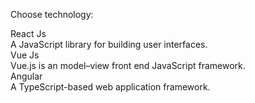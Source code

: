 <p class="mb-5 text-lg font-medium text-gray-900 dark:text-white">Choose technology:</p>
<div class="grid w-full gap-6 md:grid-cols-3">
  <Checkbox custom>
    <div class="w-full cursor-pointer rounded-lg border-2 border-gray-200 bg-white p-5 font-normal text-gray-500 hover:bg-gray-50 hover:text-gray-600 peer-checked:border-primary-600 peer-checked:text-gray-600 dark:border-gray-700 dark:bg-gray-800 dark:text-gray-400 dark:hover:bg-gray-700 dark:hover:text-gray-300 dark:peer-checked:text-gray-300">
      <React />
      <div class="w-full text-lg font-semibold">React Js</div>
      <div class="w-full text-sm">A JavaScript library for building user interfaces.</div>
    </div>
  </Checkbox>
  <Checkbox custom>
    <div class="w-full cursor-pointer rounded-lg border-2 border-gray-200 bg-white p-5 font-normal text-gray-500 hover:bg-gray-50 hover:text-gray-600 peer-checked:border-primary-600 peer-checked:text-gray-600 dark:border-gray-700 dark:bg-gray-800 dark:text-gray-400 dark:hover:bg-gray-700 dark:hover:text-gray-300 dark:peer-checked:text-gray-300">
      <Vue />
      <div class="w-full text-lg font-semibold">Vue Js</div>
      <div class="w-full text-sm">Vue.js is an model–view front end JavaScript framework.</div>
    </div>
  </Checkbox>
  <Checkbox custom>
    <div class="w-full cursor-pointer rounded-lg border-2 border-gray-200 bg-white p-5 font-normal text-gray-500 hover:bg-gray-50 hover:text-gray-600 peer-checked:border-primary-600 peer-checked:text-gray-600 dark:border-gray-700 dark:bg-gray-800 dark:text-gray-400 dark:hover:bg-gray-700 dark:hover:text-gray-300 dark:peer-checked:text-gray-300">
      <Angular />
      <div class="w-full text-lg font-semibold">Angular</div>
      <div class="w-full text-sm">A TypeScript-based web application framework.</div>
    </div>
  </Checkbox>
</div>